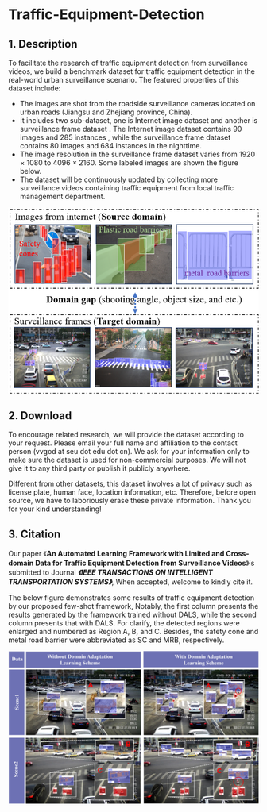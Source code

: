 # Traffic-Equipment-Detection
## 1. Description 

To facilitate the research of traffic equipment detection from surveillance videos,  we build a  benchmark dataset for  traffic equipment detection in the real-world urban surveillance scenario. The featured properties of this dataset include:

- The images are shot from the roadside surveillance cameras located on urban roads (Jiangsu and Zhejiang province, China).
- It includes two sub-dataset, one is Internet image dataset and another is surveillance frame dataset . The Internet image dataset contains 90 images and 285 instances , while the surveillance frame dataset contains 80 images and 684 instances in the nighttime. 
- The image resolution in the surveillance frame dataset varies from 1920 × 1080 to 4096 × 2160. Some labeled images are shown the figure below. 
- The dataset will be continuously updated by collecting more surveillance videos containing traffic equipment from local traffic management department.

![1](1.png)

## 2. Download

To encourage related research, we will provide the dataset according to your request. Please email your full name and affiliation to the contact person (vvgod at seu dot edu dot cn). We ask for your information only to make sure the dataset is used for non-commercial purposes. We will not give it to any third party or publish it publicly anywhere. 

Different from other datasets, this dataset involves a lot of privacy such as license plate, human face, location information, etc. Therefore, before open source, we have to laboriously erase these private information. Thank you for your kind understanding!

## 3. Citation

Our  paper 《**An Automated Learning Framework with Limited and Cross-domain Data for Traffic Equipment Detection from Surveillance Videos**》is submitted to Journal ***《IEEE TRANSACTIONS ON INTELLIGENT TRANSPORTATION SYSTEMS》***,  When accepted, welcome to kindly cite it.

The below figure demonstrates some results of traffic equipment detection by our proposed few-shot framework, Notably, the first column presents the results generated by the framework trained without DALS, while the second column presents that with DALS. For clarify, the detected regions were enlarged and numbered as Region A, B, and C. Besides, the safety cone and metal road barrier were abbreviated as SC and MRB, respectively.

![2](9.png)
